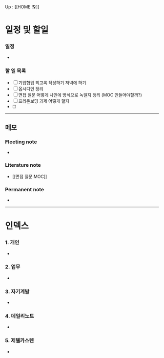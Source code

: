 Up : [[HOME 🌎]]

# 일정 및 할일
### 일정
- 

### 할 일 목록
 
- [ ] 기업협업 회고록 작성하기 저녁에 하기 
- [ ] 옵시디언 정리 
- [ ] 면접 질문 어떻게 나만에 방식으로 녹일지 정리 (MOC 만들어야할까?)
- [ ] 프리온보딩 과제 어떻게 할지 
- [ ] 


---

## 메모

### Fleeting note
- 

### Literature note
- [[면접 질문 MOC]]

### Permanent note
- 

---

# 인덱스
### 1. 개인 
- 
### 2. 업무
- 
### 3. 자기계발
- 
### 4. 데일리노트
- 
### 5. 제텔카스텐
- 